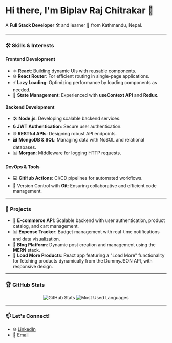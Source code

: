 <h1 align="left">Hi there, I'm Biplav Raj Chitrakar 👋</h1>
<p align="left">
  A <b>Full Stack Developer</b> 🛠️ and learner 📘 from Kathmandu, Nepal.
</p>

---

### 🛠 Skills & Interests

#### Frontend Development
- ⚛️ **React**: Building dynamic UIs with reusable components.
- 🌐 **React Router**: For efficient routing in single-page applications.
- ⚡ **Lazy Loading**: Optimizing performance by loading components as needed.
- 🌟 **State Management**: Experienced with **useContext API** and **Redux**.

#### Backend Development
- 🛠️ **Node.js**: Developing scalable backend services.
- 🔒 **JWT Authentication**: Secure user authentication.
- 🌐 **RESTful APIs**: Designing robust API endpoints.
- 🗃️ **MongoDB & SQL**: Managing data with NoSQL and relational databases.
- 📊 **Morgan**: Middleware for logging HTTP requests.

#### DevOps & Tools
- 💻 **GitHub Actions**: CI/CD pipelines for automated workflows.
- 🔧 Version Control with **Git**: Ensuring collaborative and efficient code management.

---

### 🚀 Projects
- 🛒 **E-commerce API**: Scalable backend with user authentication, product catalog, and cart management.
- 📊 **Expense Tracker**: Budget management with real-time notifications and data visualization.
- 📖 **Blog Platform**: Dynamic post creation and management using the **MERN** stack.
- 🔄 **Load More Products**: React app featuring a "Load More" functionality for fetching products dynamically from the DummyJSON API, with responsive design.

---

### 🏆 GitHub Stats
<p align="center">
  <img src="https://github-readme-stats.vercel.app/api?username=L3vi-Ackerman&show_icons=true&theme=dark&hide=issues&count_private=true" alt="GitHub Stats" />
  <img src="https://github-readme-stats.vercel.app/api/top-langs/?username=L3vi-Ackerman&layout=compact&theme=dark" alt="Most Used Languages" />
</p>

---

### 📫 Let's Connect!
- 🌐 [LinkedIn](https://www.linkedin.com/in/biplav-chitrakar/)
- 📧 [Email](mailto:biplav2059@gmail.com)
